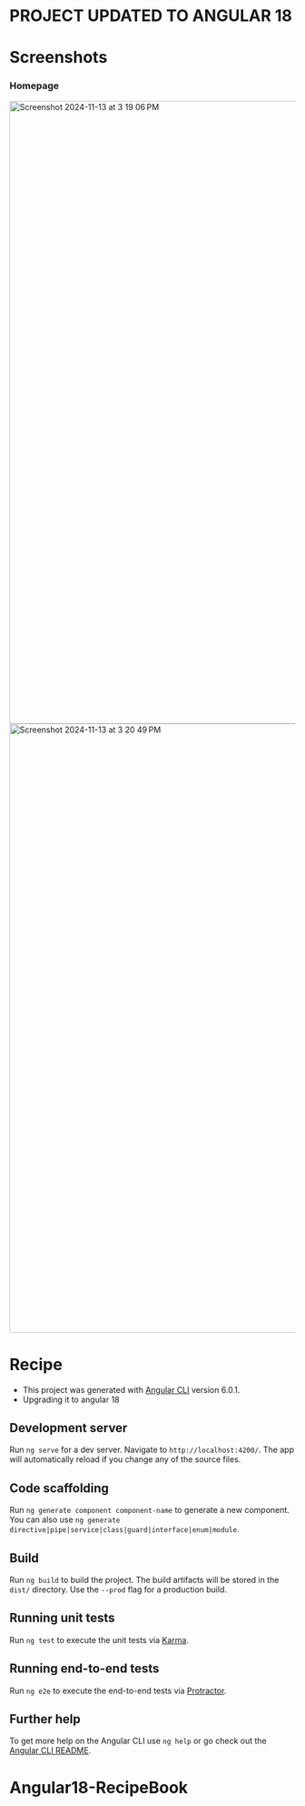 # PROJECT UPDATED TO ANGULAR 18

# Screenshots

  ### Homepage
<img width="1095" alt="Screenshot 2024-11-13 at 3 19 06 PM" src="https://github.com/user-attachments/assets/9f8d15a4-650a-4282-9f18-936ba76e5c00">

<img width="1071" alt="Screenshot 2024-11-13 at 3 20 49 PM" src="https://github.com/user-attachments/assets/e52b03ed-8344-45ee-9988-56f1dc67e266">


  

# Recipe

- This project was generated with [Angular CLI](https://github.com/angular/angular-cli) version 6.0.1.
- Upgrading it to angular 18

## Development server

Run `ng serve` for a dev server. Navigate to `http://localhost:4200/`. The app will automatically reload if you change any of the source files.

## Code scaffolding

Run `ng generate component component-name` to generate a new component. You can also use `ng generate directive|pipe|service|class|guard|interface|enum|module`.

## Build

Run `ng build` to build the project. The build artifacts will be stored in the `dist/` directory. Use the `--prod` flag for a production build.

## Running unit tests

Run `ng test` to execute the unit tests via [Karma](https://karma-runner.github.io).

## Running end-to-end tests

Run `ng e2e` to execute the end-to-end tests via [Protractor](http://www.protractortest.org/).

## Further help

To get more help on the Angular CLI use `ng help` or go check out the [Angular CLI README](https://github.com/angular/angular-cli/blob/master/README.md).

# Angular18-RecipeBook
